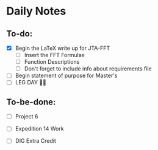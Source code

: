 # Daily Notes
## To-do:
- [x] Begin the LaTeX write up for JTA-FFT
	- [ ] Insert the FFT Formulae
	- [ ] Function Descriptions
	- [ ] Don't forget to include info about requirements file
- [ ] Begin statement of purpose for Master's
- [ ] LEG DAY 🦵🐒

## To-be-done:
- [ ] Project 6
- [ ] Expedition 14 Work
- [ ] DIG Extra Credit

